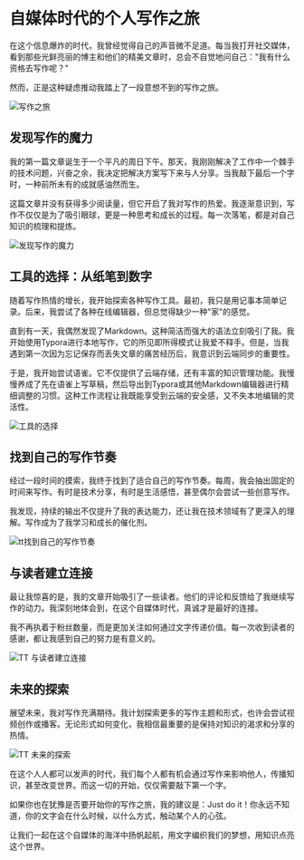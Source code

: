 # 自媒体时代的个人写作之旅

在这个信息爆炸的时代，我曾经觉得自己的声音微不足道。每当我打开社交媒体，看到那些光鲜亮丽的博主和他们的精美文章时，总会不自觉地问自己："我有什么资格去写作呢？"

然而，正是这种疑虑推动我踏上了一段意想不到的写作之旅。

![写作之旅](https://cdn.jsdelivr.net/gh/WyEloper/PicGo@main/WeChat/66d3df3deaadcc9b42ef9.png)

## 发现写作的魔力

我的第一篇文章诞生于一个平凡的周日下午。那天，我刚刚解决了工作中一个棘手的技术问题，兴奋之余，我决定把解决方案写下来与人分享。当我敲下最后一个字时，一种前所未有的成就感油然而生。

这篇文章并没有获得多少阅读量，但它开启了我对写作的热爱。我逐渐意识到，写作不仅仅是为了吸引眼球，更是一种思考和成长的过程。每一次落笔，都是对自己知识的梳理和提炼。

![发现写作的魔力](https://cdn.jsdelivr.net/gh/WyEloper/PicGo@main/WeChat/%E5%8F%91%E7%8E%B0%E5%86%99%E4%BD%9C%E7%9A%84%E9%AD%94%E5%8A%9B.png)

## 工具的选择：从纸笔到数字

随着写作热情的增长，我开始探索各种写作工具。最初，我只是用记事本简单记录。后来，我尝试了各种在线编辑器，但总觉得缺少一种"家"的感觉。

直到有一天，我偶然发现了Markdown。这种简洁而强大的语法立刻吸引了我。我开始使用Typora进行本地写作，它的所见即所得模式让我爱不释手。但是，当我遇到第一次因为忘记保存而丢失文章的痛苦经历后，我意识到云端同步的重要性。

于是，我开始尝试语雀。它不仅提供了云端存储，还有丰富的知识管理功能。我慢慢养成了先在语雀上写草稿，然后导出到Typora或其他Markdown编辑器进行精细调整的习惯。这种工作流程让我既能享受到云端的安全感，又不失本地编辑的灵活性。

![工具的选择](https://cdn.jsdelivr.net/gh/WyEloper/PicGo@main/WeChat/%E5%B7%A5%E5%85%B7%E7%9A%84%E9%80%89%E6%8B%A9.png)

## 找到自己的写作节奏

经过一段时间的摸索，我终于找到了适合自己的写作节奏。每周，我会抽出固定的时间来写作。有时是技术分享，有时是生活感悟，甚至偶尔会尝试一些创意写作。

我发现，持续的输出不仅提升了我的表达能力，还让我在技术领域有了更深入的理解。写作成为了我学习和成长的催化剂。

![tt找到自己的写作节奏](https://cdn.jsdelivr.net/gh/WyEloper/PicGo@main/WeChat/%E6%89%BE%E5%88%B0%E8%87%AA%E5%B7%B1%E7%9A%84%E5%86%99%E4%BD%9C%E8%8A%82%E5%A5%8F.png)

## 与读者建立连接

最让我惊喜的是，我的文章开始吸引了一些读者。他们的评论和反馈给了我继续写作的动力。我深刻地体会到，在这个自媒体时代，真诚才是最好的连接。

我不再执着于粉丝数量，而是更加关注如何通过文字传递价值。每一次收到读者的感谢，都让我感到自己的努力是有意义的。

![TT 与读者建立连接](https://cdn.jsdelivr.net/gh/WyEloper/PicGo@main/WeChat/%E4%B8%8E%E8%AF%BB%E8%80%85%E5%BB%BA%E7%AB%8B%E8%BF%9E%E6%8E%A5.png)

## 未来的探索

展望未来，我对写作充满期待。我计划探索更多的写作主题和形式，也许会尝试视频创作或播客。无论形式如何变化，我相信最重要的是保持对知识的渴求和分享的热情。

![TT 未来的探索](https://cdn.jsdelivr.net/gh/WyEloper/PicGo@main/WeChat/%E6%9C%AA%E6%9D%A5%E7%9A%84%E6%8E%A2%E7%B4%A2.png)

在这个人人都可以发声的时代，我们每个人都有机会通过写作来影响他人，传播知识，甚至改变世界。而这一切的开始，仅仅需要敲下第一个字。

如果你也在犹豫是否要开始你的写作之旅，我的建议是：Just do it！你永远不知道，你的文字会在什么时候，以什么方式，触动某个人的心弦。

让我们一起在这个自媒体的海洋中扬帆起航，用文字编织我们的梦想，用知识点亮这个世界。